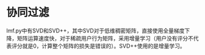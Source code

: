 # 协同过滤

lmf.py中有SVD和SVD++，其中SVD对于低维稠密矩阵，直接使用全量梯度下降，矩阵运算速度快，对于稀疏用户行为矩阵，采用增量学习（用户没有评分不代表评分就是0，计算整个矩阵的损失是错误的）。SVD++使用的是增量学习。